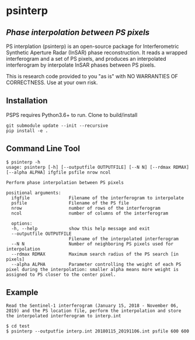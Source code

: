 # psinterp
## _Phase interpolation between PS pixels_
PS interplation (psinterp) is an open-source package for Interferometric Synthetic Aperture Radar (InSAR) phase reconstruction. It reads a wrapped interferogram and a set of PS pixels, and produces an interpolated interferogram by interpolate InSAR phases between PS pixels.

This is research code provided to you "as is" with NO WARRANTIES OF CORRECTNESS. Use at your own risk.

## Installation
PSPS requires Python3.6+ to run.
Clone to build/install
```
git submodule update --init --recursive
pip install -e .
```
## Command Line Tool

```
$ psinterp -h
usage: psinterp [-h] [--outputfile OUTPUTFILE] [--N N] [--rdmax RDMAX] [--alpha ALPHA] ifgfile psfile nrow ncol

Perform phase interpolation between PS pixels

positional arguments:
  ifgfile               Filename of the interferogram to interpolate
  psfile                Filename of the PS file
  nrow                  number of rows of the interferogram
  ncol                  number of columns of the interferogram

  options:
  -h, --help            show this help message and exit
  --outputfile OUTPUTFILE 
                        Filename of the interpolated interferogram
  --N N                 Number of neighboring PS pixels used for interpolation
  --rdmax RDMAX         Maximum search radius of the PS search [in pixels]
  --alpha ALPHA         Parameter controlling the weight of each PS pixel during the interpolation: smaller alpha means more weight is assigned to PS closer to the center pixel.
```

## Example
```
Read the Sentinel-1 interferogram (January 15, 2018 - November 06, 2019) and the PS location file, perform the interpolation and store the interpolated interferogram to interp.int 

$ cd test
$ psinterp --outputfie interp.int 20180115_20191106.int psfile 600 600
```

